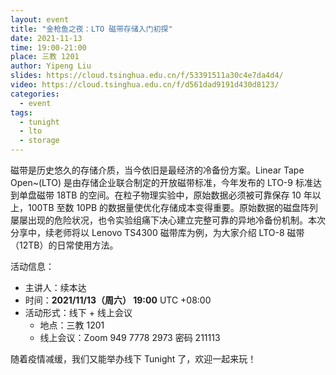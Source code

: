 ```yaml
---
layout: event
title: "金枪鱼之夜：LTO 磁带存储入门初探"
date: 2021-11-13
time: 19:00-21:00
place: 三教 1201
author: Yipeng Liu
slides: https://cloud.tsinghua.edu.cn/f/53391511a30c4e7da4d4/
video: https://cloud.tsinghua.edu.cn/f/d561dad9191d430d8123/
categories:
  - event
tags:
  - tunight
  - lto
  - storage
---
```


磁带是历史悠久的存储介质，当今依旧是最经济的冷备份方案。Linear Tape Open~(LTO) 是由存储企业联合制定的开放磁带标准，今年发布的 LTO-9 标准达到单盘磁带 18TB 的空间。在粒子物理实验中，原始数据必须被可靠保存 10 年以上，100TB 至数 10PB 的数据量使优化存储成本变得重要。原始数据的磁盘阵列屡屡出现的危险状况，也令实验组痛下决心建立完整可靠的异地冷备份机制。本次分享中，续老师将以 Lenovo TS4300 磁带库为例，为大家介绍 LTO-8 磁带（12TB）的日常使用方法。

活动信息：

* 主讲人：续本达
* 时间：**2021/11/13（周六） 19:00** UTC +08:00
* 活动形式：线下 + 线上会议
  * 地点：三教 1201
  * 线上会议：Zoom 949 7778 2973 密码 211113

随着疫情减缓，我们又能举办线下 Tunight 了，欢迎一起来玩！
